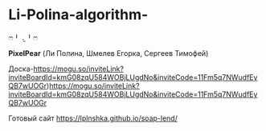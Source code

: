# Li-Polina-algorithm-
ෆ⁠╹⁠ ⁠.̮⁠ ⁠╹⁠ෆ

<b>PixelPear</b> (Ли Полина, Шмелев Егорка, Сергеев Тимофей)

Доска-https://mogu.so/inviteLink?inviteBoardId=kmG08zqU584WOBjLUgdNo&inviteCode=11Fm5q7NWudfEyQB7wUOGr)https://mogu.so/inviteLink?inviteBoardId=kmG08zqU584WOBjLUgdNo&inviteCode=11Fm5q7NWudfEyQB7wUOGr

Готовый сайт
https://lplnshka.github.io/soap-lend/
